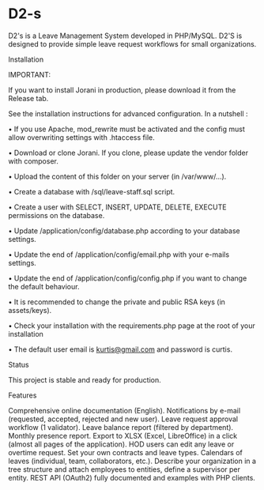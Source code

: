 # D2-s
D2's is a Leave Management System developed in PHP/MySQL. D2'S is designed to provide simple leave request workflows for small organizations.

Installation

IMPORTANT:

If you want to install Jorani in production, please download it from the Release tab.

See the installation instructions for advanced configuration. In a nutshell :

•	If you use Apache, mod_rewrite must be activated and the config must allow overwriting settings with .htaccess file.

•	Download or clone Jorani. If you clone, please update the vendor folder with composer.

•	Upload the content of this folder on your server (in /var/www/...).

•	Create a database with /sql/leave-staff.sql script.

•	Create a user with SELECT, INSERT, UPDATE, DELETE, EXECUTE permissions on the database.

•	Update /application/config/database.php according to your database settings.

•	Update the end of /application/config/email.php with your e-mails settings.

•	Update the end of /application/config/config.php if you want to change the default behaviour.

•	It is recommended to change the private and public RSA keys (in assets/keys).

•	Check your installation with the requirements.php page at the root of your installation

•	The default user email is kurtis@gmail.com and password is curtis.


Status

This project is stable and ready for production.

Features

Comprehensive online documentation (English).
Notifications by e-mail (requested, accepted, rejected and new user).
Leave request approval workflow (1 validator).
Leave balance report (filtered by department).
Monthly presence report.
Export to XLSX (Excel, LibreOffice) in a click (almost all pages of the application).
HOD users can edit any leave or overtime request.
Set your own contracts and leave types.
Calendars of leaves (individual, team, collaborators, etc.).
Describe your organization in a tree structure and attach employees to entities, define a supervisor per entity.
REST API (OAuth2) fully documented and examples with PHP clients.
